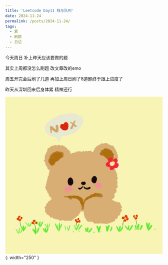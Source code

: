 ```yaml
---
title: 'Leetcode Day11 栈与队列'
date: 2024-11-24
permalink: /posts/2024-11-24/
tags:
  - 累
  - 刷题
  - 日记
---
```

今天周日 补上昨天应该要做的题

其实上周都没怎么刷题 改文章改的emo

周五开完会后刷了几道 再加上周日刷了8道题终于跟上进度了

昨天从深圳回来后身体累 精神还行

![my painting2.jpg](https://github.com/ninidiary/ninidiary.github.io/raw/master/images/my%20painting2.jpg){: width="250" }
